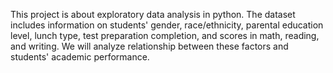 This project is about exploratory data analysis in python. 
The dataset includes information on students' gender, race/ethnicity, parental education level, lunch type,
test preparation completion, and scores in math, reading, and writing.
We will analyze relationship between these factors and students' academic performance.
